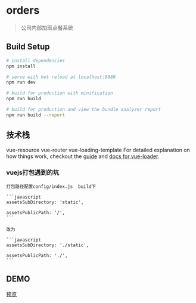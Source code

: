 # orders

> 公司内部加班点餐系统

## Build Setup

``` bash
# install dependencies
npm install

# serve with hot reload at localhost:8080
npm run dev

# build for production with minification
npm run build

# build for production and view the bundle analyzer report
npm run build --report
```
## 技术栈
  vue-resource
  vue-router
  vue-loading-template
For detailed explanation on how things work, checkout the [guide](http://vuejs-templates.github.io/webpack/) and [docs for vue-loader](http://vuejs.github.io/vue-loader).

### vuejs打包遇到的坑

    打包路径配置config/index.js  build下

    ```javascript
    assetsSubDirectory: 'static',

    assetsPublicPath: '/',
    ```

    改为

    ```javascript
    assetsSubDirectory: './static',

    assetsPublicPath: './',
    ```
## DEMO

[预览](https://jstf9673.github.io/ordering-system/dist/index.html)
